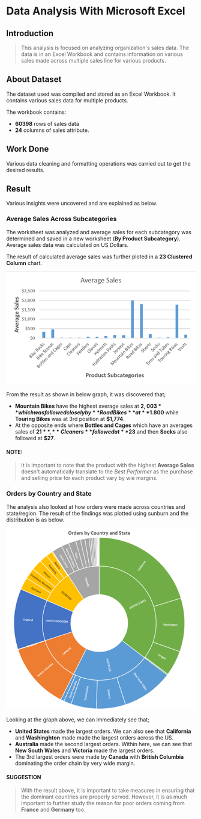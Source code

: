 # Data Analysis With Microsoft Excel


## Introduction

> This analysis is focused on analyzing organization's sales data. The data is in an Excel Workbook and contains information on various sales made across multiple sales line for various products.



## About Dataset

The dataset used was compiled and stored as an Excel Workbook. It contains various sales data for multiple products.

The workbook contains:

* **60398** rows of sales data
* **24** columns of sales attribute.

## Work Done

Various data cleaning and formatting operations was carried out to get the desired results.

## Result

Various insights were uncovered and are explained as below.

### Average Sales Across Subcategories

The worksheet was analyzed and average sales for each subcategory was determined and saved in a new worksheet (**By Product Subcategory**). Average sales data was calculated on US Dollars.

The result of calculated average sales was further ploted in a **23 Clustered Column** chart.

![Average Sales By Subcategory](./average-sales.png "Average Sales By Product Subcategory")

From the result as shown in below graph, it was discovered that;

* **Mountain Bikes** have the highest average sales at **$2,003** which was followed closely by **Road Bikes** at **$1.800**  while **Touring Bikes** was at 3rd position at **$1,774**.
* At the opposite ends where **Bottles and Cages** which have an averages sales of **$21**, **Cleaners** followed at **$23** and then **Socks** also followed at **$27**.

#### NOTE:

> It is important to note that the product with the highest **Average Sales** doesn't automatically translate to the *Best Performer* as the purchase and selling price for each product vary by wie margins.

### Orders by Country and State

The analysis also looked at how orders were made across countries and state/region. The result of the findings was plotted using sunburn and the distribution is as below.

![Orders By Country & State](./country-state-orders.png "Orders made acorss countries and their states.")

Looking at the graph above, we can immediately see that;

* **United States** made the largest orders. We can also see that **California** and **Washinghton** made made the largest orders across the US.
* **Australia** made the second largest orders. Within here, we can see that **New South Wales** and **Victoria** made the largest orders.
* The 3rd largest orders were made by **Canada** with **British Columbia** dominating the order chain by very wide margin.

#### SUGGESTION

> With the result above, it is important to take measures in ensuring that the dominant countries are properly served. However, it is as much important to further study the reason for poor orders coming from **France** and **Germany** too.
